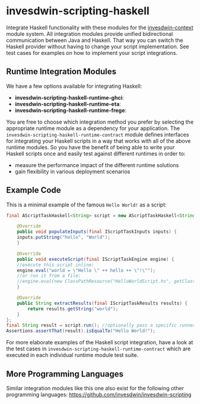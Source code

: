 # invesdwin-scripting-haskell
Integrate Haskell functionality with these modules for the [invesdwin-context](https://github.com/subes/invesdwin-context) module system. All integration modules provide unified bidirectional communication between Java and Haskell. That way you can switch the Haskell provider without having to change your script implementation. See test cases for examples on how to implement your script integrations.

## Runtime Integration Modules

We have a few options available for integrating Haskell:
- **invesdwin-scripting-haskell-runtime-ghci**: 
- **invesdwin-scripting-haskell-runtime-eta**: 
- **invesdwin-scripting-haskell-runtime-frege**: 

You are free to choose which integration method you prefer by selecting the appropriate runtime module as a dependency for your application. The `invesdwin-scripting-haskell-runtime-contract` module defines interfaces for integrating your Haskell scripts in a way that works with all of the above runtime modules. So you have the benefit of being able to write your Haskell scripts once and easily test against different runtimes in order to: 
- measure the performance impact of the different runtime solutions
- gain flexibility in various deployment scenarios

## Example Code

This is a minimal example of the famous `Hello World!` as a script:

```java
final AScriptTaskHaskell<String> script = new AScriptTaskHaskell<String>() {

    @Override
    public void populateInputs(final IScriptTaskInputs inputs) {
	inputs.putString("hello", "World");
    }

    @Override
    public void executeScript(final IScriptTaskEngine engine) {
	//execute this script inline:
	engine.eval("world = \"Hello \" ++ hello ++ \"!\"");
	//or run it from a file:
	//engine.eval(new ClassPathResource("HelloWorldScript.hs", getClass()));
    }

    @Override
    public String extractResults(final IScriptTaskResults results) {
        return results.getString("world");
    }
};
final String result = script.run(); //optionally pass a specific runner as an argument here
Assertions.assertThat(result).isEqualTo("Hello World!");
```

For more elaborate examples of the Haskell script integration, have a look at the test cases in `invesdwin-scripting-haskell-runtime-contract` which are executed in each individual runtime module test suite.

## More Programming Languages

Similar integration modules like this one also exist for the following other programming languages: https://github.com/invesdwin/invesdwin-scripting
